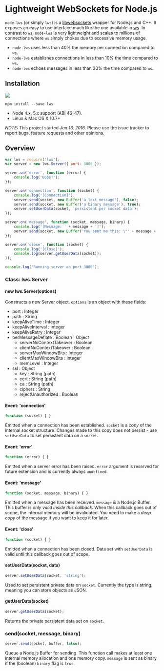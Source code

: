 # Lightweight WebSockets for Node.js
```node-lws``` (or simply ```lws```) is a [libwebsockets](https://libwebsockets.org/index.html) wrapper for Node.js and C++. It exposes an easy to use interface much like the one available in [ws](https://github.com/websockets/ws). In contrast to ```ws```, ```node-lws``` is very lightweight and scales to millions of connections where ```ws``` simply chokes due to excessive memory usage.

* ```node-lws``` uses less than 40% the memory per connection compared to ```ws```.
* ```node-lws``` establishes connections in less than 10% the time compared to ```ws```.
* ```node-lws``` echoes messages in less than 30% the time compared to ```ws```.

## Installation
[![](https://nodei.co/npm/lws.png)](https://www.npmjs.com/package/lws)

```
npm install --save lws
```

* Node 4.x, 5.x support (ABI 46-47).
* Linux & Mac OS X 10.7+

*NOTE:* This project started *Jan 13, 2016*. Please use the issue tracker to report bugs, feature requests and other opinions.

## Overview
```javascript
var lws = require('lws');
var server = new lws.Server({ port: 3000 });

server.on('error', function (error) {
    console.log('Oops!');
});

server.on('connection', function (socket) {
    console.log('[Connection]');
    server.send(socket, new Buffer('a text message'), false);
    server.send(socket, new Buffer('a binary message'), true);
    server.setUserData(socket, 'persistent per socket data');
});

server.on('message', function (socket, message, binary) {
    console.log('[Message: ' + message + ']');
    server.send(socket, new Buffer('You sent me this: \"' + message + '\"'), false);
});

server.on('close', function (socket) {
    console.log('[Close]');
    console.log(server.getUserData(socket));
});

console.log('Running server on port 3000');
```
### Class: lws.Server

#### new lws.Server(options)
Constructs a new Server object. ```options``` is an object with these fields:

* port : Integer
* path : String
* keepAliveTime : Integer
* keepAliveInterval : Integer
* keepAliveRetry : Integer
* perMessageDeflate : Boolean | Object
  * serverNoContextTakeover : Boolean
  * clientNoContextTakeover : Boolean
  * serverMaxWindowBits : Integer
  * clientMaxWindowBits : Integer
  * memLevel : Integer
* ssl : Object
  * key : String (path)
  * cert : String (path)
  * ca : String (path)
  * ciphers : String
  * rejectUnauthorized : Boolean

#### Event: 'connection'
```javascript
function (socket) { }
```

Emitted when a connection has been established. ```socket``` is a *copy* of the internal socket structure. Changes made to this copy does not persist - use ```setUserData``` to set persistent data on a ```socket```.

#### Event: 'error'
```javascript
function (error) { }
```
Emitted when a server error has been raised. ```error``` argument is reserved for future extension and is currently always ```undefined```.

#### Event: 'message'
```javascript
function (socket, message, binary) { }
```

Emitted when a message has been received. ```message``` is a Node.js Buffer. This buffer is *only valid inside this callback*. When this callback goes out of scope, the internal memory will be invalidated. You need to make a *deep copy* of the message if you want to keep it for later.

#### Event: 'close'
```javascript
function (socket) { }
```

Emitted when a connection has been closed. Data set with ```setUserData``` is valid until this callback goes out of scope.

#### setUserData(socket, data)
```javascript
server.setUserData(socket, 'string');
```

Used to set persistent private data on ```socket```. Currently the type is string, meaning you can store objects as JSON.

#### getUserData(socket)
```javascript
server.getUserData(socket);
```

Returns the private persistent data set on ```socket```.

### send(socket, message, binary)
```javascript
server.send(socket, buffer, false);
```

Queue a Node.js Buffer for sending. This function call makes at least one internal memory allocation and one memory copy. ```message``` is sent as binary if the (boolean) ```binary``` flag is ```true```.
